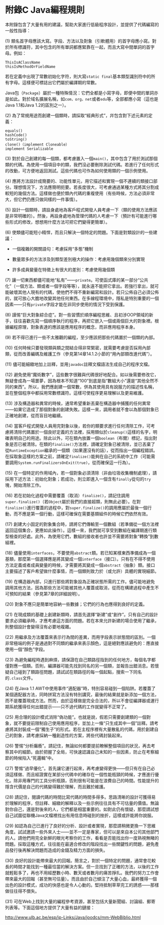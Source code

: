 # 附錄C Java編程規則


本附錄包含了大量有用的建議，幫助大家進行低級程序設計，並提供了代碼編寫的一般性指導：

(1) 類名首字母應該大寫。字段、方法以及對象（引軟體用）的首字母應小寫。對於所有標識符，其中包含的所有單詞都應緊靠在一起，而且大寫中間單詞的首字母。例如：

```
ThisIsAClassName
thisIsMethodOrFieldName
```

若在定義中出現了常數初始化字符，則大寫`static final`基本類型識別符中的所有字母。這樣便可標誌出它們屬於編譯期的常數。

Java包（`Package`）屬於一種特殊情況：它們全都是小寫字母，即便中間的單詞亦是如此。對於域名擴展名稱，如`com，org，net`或者`edu`等，全部都應小寫（這也是Java 1.1和Java 1.2的區別之一）。

(2) 為了常規用途而創建一個類時，請採取“經典形式”，幷包含對下述元素的定義：

```
equals()
hashCode()
toString()
clone()（implement Cloneable）
implement Serializable
```

(3) 對於自己創建的每一個類，都考慮置入一個`main()`，其中包含了用於測試那個類的代碼。為使用一個項目中的類，我們沒必要刪除測試代碼。若進行了任何形式的改動，可方便地返回測試。這些代碼也可作為如何使用類的一個示例使用。

(4) 應將方法設計成簡要的、功能性單元，用它描述和實現一個不連續的類接口部分。理想情況下，方法應簡明扼要。若長度很大，可考慮通過某種方式將其分割成較短的幾個方法。這樣做也便於類內代碼的重複使用（有些時候，方法必須非常大，但它們仍應只做同樣的一件事情）。

(5) 設計一個類時，請設身處地為客戶程式開發人員考慮一下（類的使用方法應該是非常明確的）。然後，再設身處地為管理代碼的人考慮一下（預計有可能進行哪些形式的修改，想想用什麼方法可把它們變得更簡單）。

(6) 使類儘可能短小精悍，而且只解決一個特定的問題。下面是對類設計的一些建議：

+   一個複雜的開關語句：考慮採用“多態”機制

+   數量眾多的方法涉及到類型差別極大的操作：考慮用幾個類來分別實現

+   許多成員變量在特徵上有很大的差別：考慮使用幾個類

(7) 讓一切東西都儘可能地“私有”——`private`。可使函式庫的某一部分“公共化”（一個方法、類或者一個字段等等），就永遠不能把它拿出。若強行拿出，就可能破壞其他人現有的代碼，使他們不得不重新編寫和設計。若只公佈自己必須公佈的，就可放心大膽地改變其他任何東西。在多線程環境中，隱私是特別重要的一個因素——只有`private`字段才能在非同步使用的情況下受到保護。

(8) 謹惕“巨大對象綜合症”。對一些習慣於順序編程思維、且初涉OOP領域的新手，往往喜歡先寫一個順序執行的程序，再把它嵌入一個或兩個巨大的對象裡。根據編程原理，對象表達的應該是應用程序的概念，而非應用程序本身。

(9) 若不得已進行一些不太雅觀的編程，至少應該把那些代碼置於一個類的內部。

(10) 任何時候只要發現類與類之間結合得非常緊密，就需要考慮是否採用內部類，從而改善編碼及維護工作（參見第14章14.1.2小節的“用內部類改進代碼”）。

(11) 儘可能細緻地加上註釋，並用`javadoc`註釋文檔語法生成自己的程序文檔。

(12) 避免使用“魔術數字”，這些數字很難與代碼很好地配合。如以後需要修改它，無疑會成為一場噩夢，因為根本不知道“100”到底是指“數組大小”還是“其他全然不同的東西”。所以，我們應創建一個常數，併為其使用具有說服力的描述性名稱，並在整個程序中都採用常數標識符。這樣可使程序更易理解以及更易維護。

(13) 涉及構造器和異常的時候，通常希望重新丟棄在構造器中捕獲的任何異常——如果它造成了那個對象的創建失敗。這樣一來，調用者就不會以為那個對象已正確地創建，從而盲目地繼續。

(14) 當客戶程式開發人員用完對象以後，若你的類要求進行任何清除工作，可考慮將清除代碼置於一個良好定義的方法裡，採用類似於`cleanup()`這樣的名字，明確表明自己的用途。除此以外，可在類內放置一個`boolean`（布爾）標記，指出對象是否已被清除。在類的`finalize()`方法裡，請確定對象已被清除，並已丟棄了從`RuntimeException`繼承的一個類（如果還沒有的話），從而指出一個編程錯誤。在採取象這樣的方案之前，請確定`finalize()`能夠在自己的系統中工作（可能需要調用`System.runFinalizersOnExit(true)`，從而確保這一行為）。

(15) 在一個特定的作用域內，若一個對象必須清除（非由垃圾收集機制處理），請採用下述方法：初始化對象；若成功，則立即進入一個含有`finally`從句的`try`塊，開始清除工作。

(16) 若在初始化過程中需要覆蓋（取消）`finalize()`，請記住調用`super.finalize()`（若`Object`屬於我們的直接超類，則無此必要）。在對`finalize()`進行覆蓋的過程中，對`super.finalize()`的調用應屬於最後一個行動，而不應是第一個行動，這樣可確保在需要基類組件的時候它們依然有效。

(17) 創建大小固定的對象集合時，請將它們傳輸至一個數組（若準備從一個方法裡返回這個集合，更應如此操作）。這樣一來，我們就可享受到數組在編譯期進行類型檢查的好處。此外，為使用它們，數組的接收者也許並不需要將對象“轉換”到數組裡。

(18) 儘量使用`interfaces`，不要使用`abstract`類。若已知某樣東西準備成為一個基類，那麼第一個選擇應是將其變成一個`interface`（接口）。只有在不得不使用方法定義或者成員變量的時候，才需要將其變成一個`abstract`（抽象）類。接口主要描述了客戶希望做什麼事情，而一個類則致力於（或允許）具體的實現細節。

(19) 在構造器內部，只進行那些將對象設為正確狀態所需的工作。儘可能地避免調用其他方法，因為那些方法可能被其他人覆蓋或取消，從而在構建過程中產生不可預知的結果（參見第7章的詳細說明）。

(20) 對象不應只是簡單地容納一些數據；它們的行為也應得到良好的定義。

(21) 在現成類的基礎上創建新類時，請首先選擇“新建”或“創作”。只有自己的設計要求必須繼承時，才應考慮這方面的問題。若在本來允許新建的場合使用了繼承，則整個設計會變得沒有必要地複雜。

(22) 用繼承及方法覆蓋來表示行為間的差異，而用字段表示狀態間的區別。一個非常極端的例子是通過對不同類的繼承來表示顏色，這是絕對應該避免的：應直接使用一個“顏色”字段。

(23) 為避免編程時遇到麻煩，請保證在自己類路徑指到的任何地方，每個名字都僅對應一個類。否則，編譯器可能先找到同名的另一個類，並報告出錯消息。若懷疑自己碰到了類路徑問題，請試試在類路徑的每一個起點，搜索一下同名的`.class`文件。

(24) 在Java 1.1 AWT中使用事件“適配器”時，特別容易碰到一個陷阱。若覆蓋了某個適配器方法，同時拼寫方法沒有特別講究，最後的結果就是新添加一個方法，而不是覆蓋現成方法。然而，由於這樣做是完全合法的，所以不會從編譯器或運行期系統獲得任何出錯提示——只不過代碼的工作就變得不正常了。

(25) 用合理的設計模式消除“偽功能”。也就是說，假若只需要創建類的一個對象，就不要提前限制自己使用應用程序，並加上一條“只生成其中一個”註釋。請考慮將其封裝成一個“獨生子”的形式。若在主程序裡有大量散亂的代碼，用於創建自己的對象，請考慮採納一種創造性的方案，將些代碼封裝起來。

(26) 警惕“分析癱瘓”。請記住，無論如何都要提前瞭解整個項目的狀況，再去考察其中的細節。由於把握了全局，可快速認識自己未知的一些因素，防止在考察細節的時候陷入“死邏輯”中。

(27) 警惕“過早優化”。首先讓它運行起來，再考慮變得更快——但只有在自己必須這樣做、而且經證實在某部分代碼中的確存在一個性能瓶頸的時候，才應進行優化。除非用專門的工具分析瓶頸，否則很有可能是在浪費自己的時間。性能提升的隱含代價是自己的代碼變得難於理解，而且難於維護。

(28) 請記住，閱讀代碼的時間比寫代碼的時間多得多。思路清晰的設計可獲得易於理解的程序，但註釋、細緻的解釋以及一些示例往往具有不可估量的價值。無論對你自己，還是對後來的人，它們都是相當重要的。如對此仍有懷疑，那麼請試想自己試圖從聯機Java文檔裡找出有用信息時碰到的挫折，這樣或許能將你說服。

(29) 如認為自己已進行了良好的分析、設計或者實現，那麼請稍微更換一下思維角度。試試邀請一些外來人士——並不一定是專家，但可以是來自本公司其他部門的人。請他們用完全新鮮的眼光考察你的工作，看看是否能找出你一度熟視無睹的問題。採取這種方式，往往能在最適合修改的階段找出一些關鍵性的問題，避免產品發行後再解決問題而造成的金錢及精力方面的損失。

(30) 良好的設計能帶來最大的回報。簡言之，對於一個特定的問題，通常會花較長的時間才能找到一種最恰當的解決方案。但一旦找到了正確的方法，以後的工作就輕鬆多了，再也不用經歷數小時、數天或者數月的痛苦掙扎。我們的努力工作會帶來最大的回報（甚至無可估量）。而且由於自己傾注了大量心血，最終獲得一個出色的設計模式，成功的快感也是令人心動的。堅持抵制草草完工的誘惑——那樣做往往得不償失。

(31) 可在Web上找到大量的編程參考資源，甚至包括大量新聞組、討論組、郵寄列表等。下面這個地方提供了大量有益的鏈接：

http://www.ulb.ac.be/esp/ip-Links/Java/joodcs/mm-WebBiblio.html
